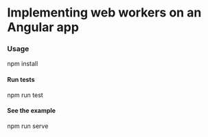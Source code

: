 # Implementing web workers on an Angular app

### Usage
npm install

#### Run tests
npm run test

#### See the example
npm run serve

